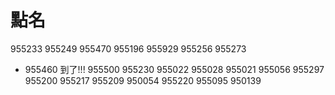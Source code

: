 # 點名

955233
955249
955470
955196
955929
955256
955273
* 955460 到了!!! 
955500
955230
955022
955028
955021
955056
955297
955200
955217
955209
950054
955220
955095
950139
